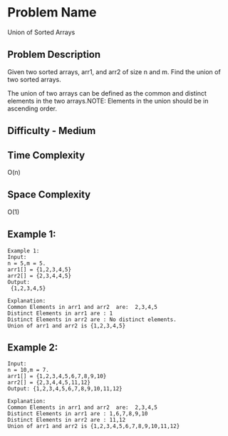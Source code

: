 # Problem Name 
Union of Sorted Arrays

## Problem Description

Given two sorted arrays, arr1, and arr2 of size n and m. Find the union of two sorted arrays.

The union of two arrays can be defined as the common and distinct elements in the two arrays.NOTE: Elements in the union should be in ascending order.

## Difficulty - Medium

## Time Complexity
O(n)

## Space Complexity
O(1)

## Example 1:
```
Example 1:
Input:
n = 5,m = 5.
arr1[] = {1,2,3,4,5}  
arr2[] = {2,3,4,4,5}
Output:
 {1,2,3,4,5}

Explanation: 
Common Elements in arr1 and arr2  are:  2,3,4,5
Distinct Elements in arr1 are : 1
Distinct Elements in arr2 are : No distinct elements.
Union of arr1 and arr2 is {1,2,3,4,5}
```

## Example 2:
```
Input:
n = 10,m = 7.
arr1[] = {1,2,3,4,5,6,7,8,9,10}
arr2[] = {2,3,4,4,5,11,12}
Output: {1,2,3,4,5,6,7,8,9,10,11,12}

Explanation: 
Common Elements in arr1 and arr2  are:  2,3,4,5
Distinct Elements in arr1 are : 1,6,7,8,9,10
Distinct Elements in arr2 are : 11,12
Union of arr1 and arr2 is {1,2,3,4,5,6,7,8,9,10,11,12} 
```
